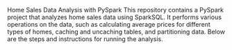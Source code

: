 Home Sales Data Analysis with PySpark
This repository contains a PySpark project that analyzes home sales data using SparkSQL. It performs various operations on the data, such as calculating average prices for different types of homes, caching and uncaching tables, and partitioning data. Below are the steps and instructions for running the analysis.
